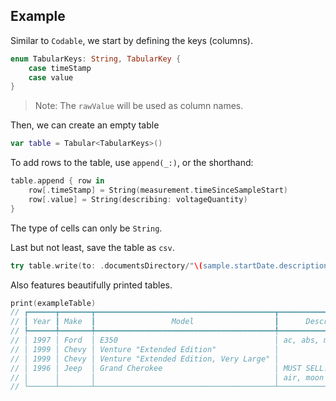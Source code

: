 ## Example

Similar to `Codable`, we start by defining the keys (columns).
```swift
enum TabularKeys: String, TabularKey {
    case timeStamp
    case value
}
```
> Note:
> The `rawValue` will be used as column names.

Then, we can create an empty table
```swift
var table = Tabular<TabularKeys>()
```

To add rows to the table, use `append(_:)`, or the shorthand:
```swift
table.append { row in
    row[.timeStamp] = String(measurement.timeSinceSampleStart)
    row[.value] = String(describing: voltageQuantity)
}
```
The type of cells can only be `String`.

Last but not least, save the table as `csv`.
```swift
try table.write(to: .documentsDirectory/"\(sample.startDate.description).csv")
```

Also features beautifully printed tables.
```swift
print(exampleTable)
// ┏━━━━━━┳━━━━━━━┳━━━━━━━━━━━━━━━━━━━━━━━━━━━━━━━━━━━━━━━━┳━━━━━━━━━━━━━━━━━━━━━━━━┳━━━━━━━━━┓
// ┃ Year ┃ Make  ┃                 Model                  ┃      Description       ┃  Price  ┃
// ┡━━━━━━╇━━━━━━━╇━━━━━━━━━━━━━━━━━━━━━━━━━━━━━━━━━━━━━━━━╇━━━━━━━━━━━━━━━━━━━━━━━━╇━━━━━━━━━┩
// │ 1997 │ Ford  │ E350                                   │ ac, abs, moon          │ 3000.00 │
// │ 1999 │ Chevy │ Venture "Extended Edition"             │                        │ 4900.00 │
// │ 1999 │ Chevy │ Venture "Extended Edition, Very Large" │                        │ 5000.00 │
// │ 1996 │ Jeep  │ Grand Cherokee                         │ MUST SELL!             │ 4799.00 │
// │      │       │                                        │ air, moon roof, loaded │         │
// └──────┴───────┴────────────────────────────────────────┴────────────────────────┴─────────┘
```
